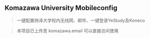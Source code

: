 ## Komazawa University Mobileconfig

> 一键配置驹泽大学校内无线网、邮件、一键登录YeStudy及Koneco

> 本项目已上传至 komazawa.email 可以直接访问使用
